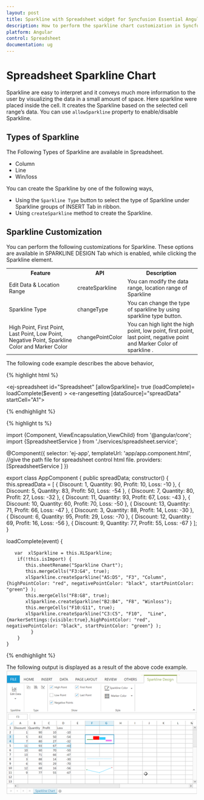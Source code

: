 ```yaml
---
layout: post
title: Sparkline with Spreadsheet widget for Syncfusion Essential Angular-2
description: How to perform the sparkline chart customization in Syncfusion Essential Angular-2 Spreadsheet widget.
platform: Angular
control: Spreadsheet
documentation: ug
---
```


# Spreadsheet Sparkline Chart

Sparkline are easy to interpret and it conveys much more information to the user by visualizing the data in a small amount of space. Here sparkline were placed inside the cell. It creates the Sparkline based on the selected cell range’s data. You can use `allowSparkline` property to enable/disable Sparkline.


## Types of Sparkline 

The Following Types of Sparkline are available in Spreadsheet.

*	Column
*	Line
*	Win/loss 

You can create the Sparkline by one of the following ways,

*	Using the `Sparkline Type` button to select the type of Sparkline under Sparkline groups of INSERT Tab in ribbon.
*	Using `createSparkline` method to create the Sparkline.


## Sparkline Customization

You can perform the following customizations for Sparkline. These options are available in SPARKLINE DESIGN Tab which is enabled, while clicking the Sparkline element.


<table>
    <colgroup><col width="180px" /></colgroup>
    <tr><th>Feature</th><th>API</th><th>Description</th></tr>
    <tr><td>Edit Data & Location Range</td><td>createSparkline</td><td>You can modify the data range, location range of Sparkline </td></tr>
    <tr><td>Sparkline Type</td><td>changeType</td><td>You can change the type of sparkline by using sparkline type button.</td></tr>
    <tr><td>High Point, First Point, Last Point, Low Point, Negative Point, Sparkline Color and Marker Color</td><td>changePointColor</td><td>You can high light the high point, low point, first point, last point, negative point and Marker Color of sparkline .</td></tr>
</table>

The following code example describes the above behavior,

{% highlight html %}

 <ej-spreadsheet id="Spreadsheet" [allowSparkline]= true (loadComplete)= loadComplete($event)  >
     <e-sheets>
            <e-sheet>
                 <e-rangesettings>
                    <e-rangesetting [dataSource]="spreadData" startCell="A1"></e-rangesetting>
                 </e-rangesettings>
            </e-sheet>
    </e-sheets>
</ej-spreadsheet>


{% endhighlight %}

{% highlight ts %}

import {Component, ViewEncapsulation,ViewChild} from '@angular/core';
 import {SpreadsheetService } from './services/spreadsheet.service';

@Component({
  selector: 'ej-app',
  templateUrl: 'app/app.component.html',  //give the path file for spreadsheet control html file.
  providers:[SpreadsheetService ]
})

export class AppComponent {
  public spreadData;
  constructor() {
    this.spreadData = [
                 { Discount: 1,  Quantity: 90, Profit: 10, Loss: -10 },
                 { Discount: 5,  Quantity: 83, Profit: 50, Loss: -54 },
                 { Discount: 7,  Quantity: 80, Profit: 27, Loss: -32 },
                 { Discount: 11, Quantity: 93, Profit: 67, Loss: -43 },
                 { Discount: 10, Quantity: 60, Profit: 70, Loss: -50 },
                 { Discount: 13, Quantity: 71, Profit: 66, Loss: -47 },
                 { Discount: 3,  Quantity: 88, Profit: 14, Loss: -30 },
                 { Discount: 6,  Quantity: 95, Profit: 29, Loss: -70 },
                 { Discount: 12, Quantity: 69, Profit: 16, Loss: -56 },
                 { Discount: 9,  Quantity: 77, Profit: 55, Loss: -67 }
             ];
  }

loadComplete(event) {  

       var  xlSparkline = this.XLSparkline;
        if(!this.isImport) {
           this.sheetRename("Sparkline Chart");
           this.mergeCells("F3:G4", true);
           xlSparkline.createSparkline("A5:D5", "F3", "Column", {highPointColor: "red", negativePointColor: "black", startPointColor: "green"} );
           this.mergeCells("F8:G8", true);
           xlSparkline.createSparkline("B2:B4", "F8", "Winloss");
           this.mergeCells("F10:G11", true);
           xlSparkline.createSparkline("C3:C5", "F10",  "Line", {markerSettings:{visible:true},highPointColor: "red", negativePointColor: "black", startPointColor: "green"} );
             }       
        }
    }

    
{% endhighlight %}

The following output is displayed as a result of the above code example.
![Sparkline](Sparkline_images/Sparkline.png)

